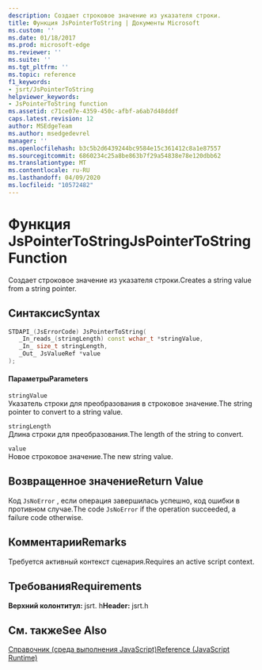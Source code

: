 ```yaml
---
description: Создает строковое значение из указателя строки.
title: Функция JsPointerToString | Документы Microsoft
ms.custom: ''
ms.date: 01/18/2017
ms.prod: microsoft-edge
ms.reviewer: ''
ms.suite: ''
ms.tgt_pltfrm: ''
ms.topic: reference
f1_keywords:
- jsrt/JsPointerToString
helpviewer_keywords:
- JsPointerToString function
ms.assetid: c71ce07e-4359-450c-afbf-a6ab7d48dddf
caps.latest.revision: 12
author: MSEdgeTeam
ms.author: msedgedevrel
manager: ''
ms.openlocfilehash: b3c5b2d6439244bc9584e15c361412c8a1e87557
ms.sourcegitcommit: 6860234c25a8be863b7f29a54838e78e120dbb62
ms.translationtype: MT
ms.contentlocale: ru-RU
ms.lasthandoff: 04/09/2020
ms.locfileid: "10572482"
---
```

# <span data-ttu-id="f94f7-103">Функция JsPointerToString</span><span class="sxs-lookup"><span data-stu-id="f94f7-103">JsPointerToString Function</span></span>
<span data-ttu-id="f94f7-104">Создает строковое значение из указателя строки.</span><span class="sxs-lookup"><span data-stu-id="f94f7-104">Creates a string value from a string pointer.</span></span>  
  
## <span data-ttu-id="f94f7-105">Синтаксис</span><span class="sxs-lookup"><span data-stu-id="f94f7-105">Syntax</span></span>  
  
```cpp  
STDAPI_(JsErrorCode) JsPointerToString(  
   _In_reads_(stringLength) const wchar_t *stringValue,  
   _In_ size_t stringLength,  
   _Out_ JsValueRef *value  
);  
```  
  
#### <span data-ttu-id="f94f7-106">Параметры</span><span class="sxs-lookup"><span data-stu-id="f94f7-106">Parameters</span></span>  
 `stringValue`  
 <span data-ttu-id="f94f7-107">Указатель строки для преобразования в строковое значение.</span><span class="sxs-lookup"><span data-stu-id="f94f7-107">The string pointer to convert to a string value.</span></span>  
  
 `stringLength`  
 <span data-ttu-id="f94f7-108">Длина строки для преобразования.</span><span class="sxs-lookup"><span data-stu-id="f94f7-108">The length of the string to convert.</span></span>  
  
 `value`  
 <span data-ttu-id="f94f7-109">Новое строковое значение.</span><span class="sxs-lookup"><span data-stu-id="f94f7-109">The new string value.</span></span>  
  
## <span data-ttu-id="f94f7-110">Возвращенное значение</span><span class="sxs-lookup"><span data-stu-id="f94f7-110">Return Value</span></span>  
 <span data-ttu-id="f94f7-111">Код `JsNoError` , если операция завершилась успешно, код ошибки в противном случае.</span><span class="sxs-lookup"><span data-stu-id="f94f7-111">The code `JsNoError` if the operation succeeded, a failure code otherwise.</span></span>  
  
## <span data-ttu-id="f94f7-112">Комментарии</span><span class="sxs-lookup"><span data-stu-id="f94f7-112">Remarks</span></span>  
 <span data-ttu-id="f94f7-113">Требуется активный контекст сценария.</span><span class="sxs-lookup"><span data-stu-id="f94f7-113">Requires an active script context.</span></span>  
  
## <span data-ttu-id="f94f7-114">Требования</span><span class="sxs-lookup"><span data-stu-id="f94f7-114">Requirements</span></span>  
 <span data-ttu-id="f94f7-115">**Верхний колонтитул:** jsrt. h</span><span class="sxs-lookup"><span data-stu-id="f94f7-115">**Header:** jsrt.h</span></span>  
  
## <span data-ttu-id="f94f7-116">См. также</span><span class="sxs-lookup"><span data-stu-id="f94f7-116">See Also</span></span>  
 [<span data-ttu-id="f94f7-117">Справочник (среда выполнения JavaScript)</span><span class="sxs-lookup"><span data-stu-id="f94f7-117">Reference (JavaScript Runtime)</span></span>](../chakra-hosting/reference-javascript-runtime.md)